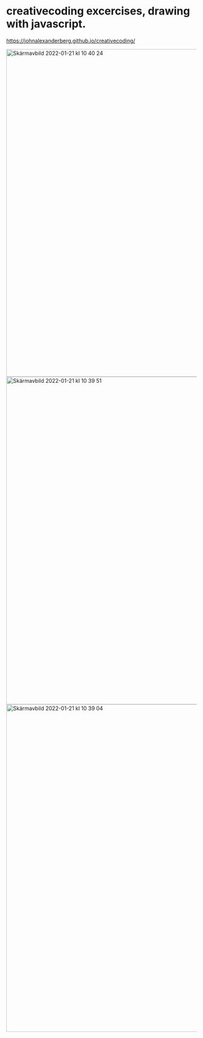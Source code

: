 # creativecoding excercises, drawing with javascript.


https://johnalexanderberg.github.io/creativecoding/

<img width="868" alt="Skärmavbild 2022-01-21 kl  10 40 24" src="https://user-images.githubusercontent.com/72527002/150504103-cefb2fc0-246e-4709-b37b-9f7fabb0e806.png">
<img width="868" alt="Skärmavbild 2022-01-21 kl  10 39 51" src="https://user-images.githubusercontent.com/72527002/150504114-e7d13138-e12f-49a4-95d4-9809e92f4c56.png">
<img width="868" alt="Skärmavbild 2022-01-21 kl  10 39 04" src="https://user-images.githubusercontent.com/72527002/150504129-6da511db-2fcb-4f80-bef9-41ea5b5bf42d.png">


